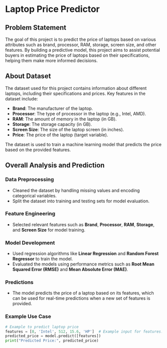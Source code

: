 # Laptop Price Predictor

## Problem Statement
The goal of this project is to predict the price of laptops based on various attributes such as brand, processor, RAM, storage, screen size, and other features. By building a predictive model, this project aims to assist potential buyers in estimating the price of laptops based on their specifications, helping them make more informed decisions.

## About Dataset
The dataset used for this project contains information about different laptops, including their specifications and prices. Key features in the dataset include:
- **Brand**: The manufacturer of the laptop.
- **Processor**: The type of processor in the laptop (e.g., Intel, AMD).
- **RAM**: The amount of memory in the laptop (in GB).
- **Storage**: The storage capacity (in GB).
- **Screen Size**: The size of the laptop screen (in inches).
- **Price**: The price of the laptop (target variable).

The dataset is used to train a machine learning model that predicts the price based on the provided features.

## Overall Analysis and Prediction
### Data Preprocessing
- Cleaned the dataset by handling missing values and encoding categorical variables.
- Split the dataset into training and testing sets for model evaluation.
  
### Feature Engineering
- Selected relevant features such as **Brand**, **Processor**, **RAM**, **Storage**, and **Screen Size** for model training.
  
### Model Development
- Used regression algorithms like **Linear Regression** and **Random Forest Regressor** to train the model.
- Evaluated the models using performance metrics such as **Root Mean Squared Error (RMSE)** and **Mean Absolute Error (MAE)**.

### Predictions
- The model predicts the price of a laptop based on its features, which can be used for real-time predictions when a new set of features is provided.
  
### Example Use Case
```python
# Example to predict laptop price
features = [8, 'Intel', 512, 15.6, 'HP']  # Example input for features: RAM, Processor, Storage, Screen Size, Brand
predicted_price = model.predict([features])
print("Predicted Price:", predicted_price)
